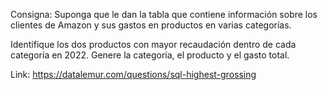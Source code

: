 Consigna: Suponga que le dan la tabla que contiene información sobre los clientes de Amazon y sus gastos en productos en varias categorías.

Identifique los dos productos con mayor recaudación dentro de cada categoría en 2022. Genere la categoría, el producto y el gasto total.

Link:
https://datalemur.com/questions/sql-highest-grossing




